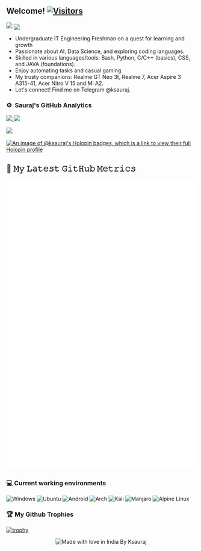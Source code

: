 <h2>Welcome! <a href="https://github.com/ksauraj"> <img src="https://visitor-badge.laobi.icu/badge?page_id=ksauraj" alt="Visitors"></a></h2>
    <img src="https://media.giphy.com/media/v1.Y2lkPTc5MGI3NjExMzlsZHg3eGliNTBhOWYwZmU0Z3NxaWZzZnlsdHpkYTY3YmVwNXhleiZlcD12MV9pbnRlcm5hbF9naWZfYnlfaWQmY3Q9dHM/kAm4u0lhDCmXnugz6p/giphy.gif" width ="50"> <img align="center" src="https://readme-typing-svg.demolab.com?font=Fira+Code&pause=1000&color=E05D44&random=false&width=600&lines=Hey+there!+It's+Sauraj...;Passionate+19-year-old%2C+open+source+explorer;Android+and+Linux+enthusiast;Computer+Science+explorer%2C+project+builder"/> 

- Undergraduate IT Engineering Freshman on a quest for learning and growth
- Passionate about AI, Data Science, and exploring coding languages.
- Skilled in various languages/tools: Bash, Python, C/C++ (basics), CSS, and JAVA (foundations).
- Enjoy automating tasks and casual gaming.
- My trusty companions: Realme GT Neo 3t, Realme 7, Acer Aspire 3 A315-41, Acer Nitro V 15 and Mi A2.
- Let's connect! Find me on Telegram @ksauraj.


### ⚙️ &nbsp;Sauraj's GitHub Analytics
<p align="left">
<a href="https://github.com/ksauraj">
  <img height="180em" src="https://github-stats-alpha.vercel.app/api?username=ksauraj&cc=000&tc=fff&ic=fff&bc=000&count_private=true&include_all_commits=true" />
</a>
<a href="https://github.com/ksauraj">
  <img height="180em" src="https://github-readme-stats.vercel.app/api/top-langs/?username=ksauraj&theme=vision-friendly-dark&count_private=true&layout=compact&langs_count=8&hide_border=true" />
</a>
</p>
<p align = "left">
 <img src="https://github-readme-activity-graph.vercel.app/graph?username=ksauraj&theme=high-contrast">
</p>  

[![An image of @ksauraj's Holopin badges, which is a link to view their full Holopin profile](https://holopin.me/noobyysauraj)](https://holopin.io/@noobyysauraj)

## 🔔 𝙼𝚢 𝙻𝚊𝚝𝚎𝚜𝚝 𝙶𝚒𝚝𝙷𝚞𝚋 𝙼𝚎𝚝𝚛𝚒𝚌𝚜
![Metrics](/github-metrics.svg)


### 💻 Current working environments
![Windows](https://img.shields.io/badge/Windows-0078D6?style=for-the-badge&logo=windows&logoColor=white)
![Ubuntu](https://img.shields.io/badge/Ubuntu-E95420?style=for-the-badge&logo=ubuntu&logoColor=white)
![Android](https://img.shields.io/badge/Android-3DDC84?style=for-the-badge&logo=android&logoColor=white)
![Arch](https://img.shields.io/badge/Arch%20Linux-1793D1?logo=arch-linux&logoColor=fff&style=for-the-badge)
![Kali](https://img.shields.io/badge/Kali-268BEE?style=for-the-badge&logo=kalilinux&logoColor=white)
![Manjaro](https://img.shields.io/badge/Manjaro-35BF5C?style=for-the-badge&logo=Manjaro&logoColor=white)
![Alpine Linux](https://img.shields.io/badge/Alpine_Linux-%230D597F.svg?style=for-the-badge&logo=alpine-linux&logoColor=white)

### 🏆 My Github Trophies
[![trophy](https://github-profile-trophy.vercel.app/?username=ksauraj&rank=-C,-B&no-bg=true)](https://github.com/ksauraj)

</p>
<p align="center">
<img src="https://madewithlove.now.sh/in?heart=true&colorA=%23000000&colorB=%23d84141&text=India+By+Ksauraj" alt="Made with love in India By Ksauraj">
</p>

